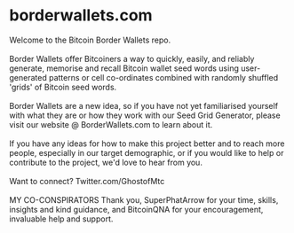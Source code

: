 # borderwallets.com
Welcome to the Bitcoin Border Wallets repo.
<br>
<br>
Border Wallets offer Bitcoiners a way to quickly, easily, and reliably generate, memorise and recall Bitcoin wallet seed words using user-generated patterns or cell co-ordinates combined with randomly shuffled 'grids' of Bitcoin seed words.
<br>
<br>
Border Wallets are a new idea, so if you have not yet familiarised yourself with what they are or how they work with our Seed Grid Generator,
please visit our website @ BorderWallets.com to learn about it.
<br>
<br>
If you have any ideas for how to make this project better and to reach more people, especially in our target demographic,
or if you would like to help or contribute to the project, we'd love to hear from you.
<br><br>
Want to connect? Twitter.com/GhostofMtc
<br><br>
MY CO-CONSPIRATORS
Thank you, SuperPhatArrow for your time, skills, insights and kind guidance, and BitcoinQNA for your encouragement, invaluable help and support. 
